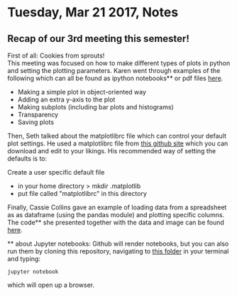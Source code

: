 # Tuesday, Mar 21 2017, Notes

## Recap of our 3rd meeting this semester!

First of all: Cookies from sprouts!<br>
This meeting was focused on how to make different types of plots in python and setting the plotting parameters. 
Karen went through examples of the following which can all be found as ipython notebooks** or pdf files 
[here](https://github.com/prickly-pythons/prickly-pythons/blob/master/code_from_meetings/making_plots/).
- Making a simple plot in object-oriented way
- Adding an extra y-axis to the plot
- Making subplots (including bar plots and histograms)
- Transparency
- Saving plots

Then, Seth talked about the matplotlibrc file which can control your default plot settings. 
He used a matplotlibrc file from [this github site](https://github.com/spacetelescope/pylunch/tree/master/4-matplotlib) which you can download and edit to your likings. 
His recommended way of setting the defaults is to:

Create a user specific default file
   - in your home directory > mkdir .matplotlib
   - put file called "matplotlibrc" in this directory

Finally, Cassie Collins gave an example of loading data from a spreadsheet as as dataframe (using the pandas module) 
and plotting specific columns. The code** she presented together with the data and image can be found 
[here](https://github.com/prickly-pythons/prickly-pythons/tree/master/code_from_meetings/making_plots/crater_example). 

** about Jupyter notebooks: Github will render notebooks, but you can also run them by cloning this repository, 
navigating to [this folder](https://github.com/prickly-pythons/prickly-pythons/tree/master/code_from_meetings/making_plots/crater_example) 
in your terminal and typing:
```
jupyter notebook
```
which will open up a browser.
